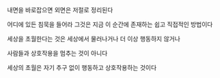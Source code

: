 내면을 바로잡으면 외면은 저절로 정리된다

어디에 있든 침묵을 들어라 그것은 지금 이 순간에 존재하는 쉽고 직접적인 방법이다

세상을 초월한다는 것은 세상에서 물러나거나 더 이상 행동하지 않거나

사람들과 상호작용을 멈추는 것이 아니다

세상의 초월은 자기 추구 없이 행동하고 상호작용하는 것이다

